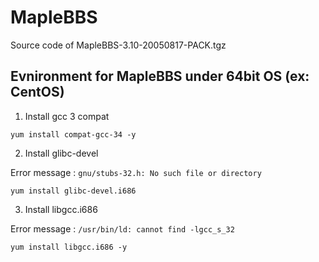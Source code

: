 MapleBBS
========

Source code of MapleBBS-3.10-20050817-PACK.tgz

Evnironment for MapleBBS under 64bit OS (ex: CentOS)
----------------------------------------------------

1. Install gcc 3 compat

```yum install compat-gcc-34 -y```

2. Install glibc-devel

Error message : `gnu/stubs-32.h: No such file or directory`

```yum install glibc-devel.i686```

3.  Install libgcc.i686

Error message : `/usr/bin/ld: cannot find -lgcc_s_32`

```yum install libgcc.i686 -y```